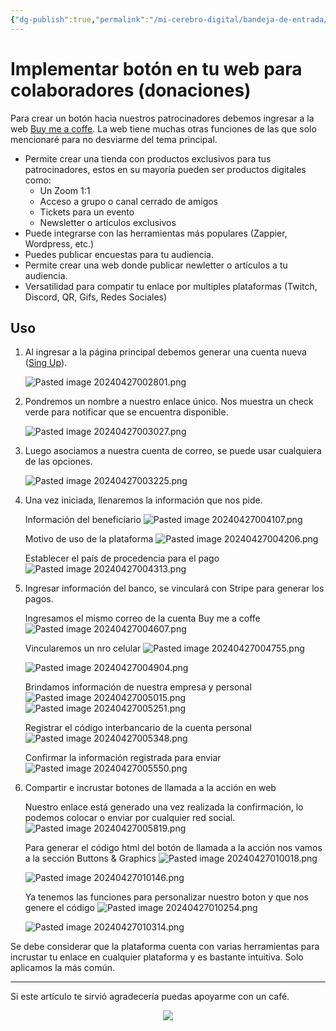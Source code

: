 ```yaml
---
{"dg-publish":true,"permalink":"/mi-cerebro-digital/bandeja-de-entrada/202404270008/","tags":["Zettelkasten","Web","Crowdfunding"]}
---
```


# Implementar botón en tu web para colaboradores (donaciones)

Para crear un botón hacia nuestros patrocinadores debemos ingresar a la web [Buy me a coffe](https://buymeacoffee.com/brand?l=es). La web tiene muchas otras funciones de las que solo mencionaré para no desviarme del tema principal.

- Permite crear una tienda con productos exclusivos para tus patrocinadores, estos en su mayoría pueden ser productos digitales como:
	- Un Zoom 1:1
	- Acceso a grupo o canal cerrado de amigos
	- Tickets para un evento
	- Newsletter o artículos exclusivos
- Puede integrarse con las herramientas más populares (Zappier, Wordpress, etc.)
- Puedes publicar encuestas para tu audiencia.
- Permite crear una web donde publicar newletter o artículos a tu audiencia.
- Versatilidad para compatir tu enlace por multiples plataformas (Twitch, Discord, QR, Gifs, Redes Sociales)

## Uso

1. Al ingresar a la página principal debemos generar una cuenta nueva ([Sing Up](https://buymeacoffee.com/signup)).

	![Pasted image 20240427002801.png](/img/user/Mi%20Cerebro%20Digital/%F0%9F%93%A9Bandeja%20de%20Entrada/%F0%9F%93%8EAnexos/Pasted%20image%2020240427002801.png)

2. Pondremos un nombre a nuestro enlace único. Nos muestra un check verde para notificar que se encuentra disponible.

	![Pasted image 20240427003027.png](/img/user/Mi%20Cerebro%20Digital/%F0%9F%93%A9Bandeja%20de%20Entrada/%F0%9F%93%8EAnexos/Pasted%20image%2020240427003027.png)

3. Luego asociamos a nuestra cuenta de correo, se puede usar cualquiera de las opciones.

	![Pasted image 20240427003225.png](/img/user/Mi%20Cerebro%20Digital/%F0%9F%93%A9Bandeja%20de%20Entrada/%F0%9F%93%8EAnexos/Pasted%20image%2020240427003225.png)

4. Una vez iniciada, llenaremos la información que nos pide.

	Información del beneficiario
	![Pasted image 20240427004107.png](/img/user/Mi%20Cerebro%20Digital/%F0%9F%93%A9Bandeja%20de%20Entrada/%F0%9F%93%8EAnexos/Pasted%20image%2020240427004107.png)

	Motivo de uso de la plataforma
	![Pasted image 20240427004206.png](/img/user/Mi%20Cerebro%20Digital/%F0%9F%93%A9Bandeja%20de%20Entrada/%F0%9F%93%8EAnexos/Pasted%20image%2020240427004206.png)

	Establecer el país de procedencia para el pago
	![Pasted image 20240427004313.png](/img/user/Mi%20Cerebro%20Digital/%F0%9F%93%A9Bandeja%20de%20Entrada/%F0%9F%93%8EAnexos/Pasted%20image%2020240427004313.png)

5. Ingresar información del banco, se vinculará con Stripe para generar los pagos.

	Ingresamos el mismo correo de la cuenta Buy me a coffe
	![Pasted image 20240427004607.png](/img/user/Mi%20Cerebro%20Digital/%F0%9F%93%A9Bandeja%20de%20Entrada/%F0%9F%93%8EAnexos/Pasted%20image%2020240427004607.png)

	Vincularemos un nro celular
	![Pasted image 20240427004755.png](/img/user/Mi%20Cerebro%20Digital/%F0%9F%93%A9Bandeja%20de%20Entrada/%F0%9F%93%8EAnexos/Pasted%20image%2020240427004755.png)

	![Pasted image 20240427004904.png](/img/user/Mi%20Cerebro%20Digital/%F0%9F%93%A9Bandeja%20de%20Entrada/%F0%9F%93%8EAnexos/Pasted%20image%2020240427004904.png)

	Brindamos información de nuestra empresa y personal
	![Pasted image 20240427005015.png](/img/user/Mi%20Cerebro%20Digital/%F0%9F%93%A9Bandeja%20de%20Entrada/%F0%9F%93%8EAnexos/Pasted%20image%2020240427005015.png)
	![Pasted image 20240427005251.png](/img/user/Mi%20Cerebro%20Digital/%F0%9F%93%A9Bandeja%20de%20Entrada/%F0%9F%93%8EAnexos/Pasted%20image%2020240427005251.png)

	Registrar el código interbancario de la cuenta personal
	![Pasted image 20240427005348.png](/img/user/Mi%20Cerebro%20Digital/%F0%9F%93%A9Bandeja%20de%20Entrada/%F0%9F%93%8EAnexos/Pasted%20image%2020240427005348.png)

	Confirmar la información registrada para enviar
	![Pasted image 20240427005550.png](/img/user/Mi%20Cerebro%20Digital/%F0%9F%93%A9Bandeja%20de%20Entrada/%F0%9F%93%8EAnexos/Pasted%20image%2020240427005550.png)

6. Compartir e incrustar botones de llamada a la acción en web

	Nuestro enlace está generado una vez realizada la confirmación, lo podemos colocar o enviar por cualquier red social.
	![Pasted image 20240427005819.png](/img/user/Mi%20Cerebro%20Digital/%F0%9F%93%A9Bandeja%20de%20Entrada/%F0%9F%93%8EAnexos/Pasted%20image%2020240427005819.png)

	Para generar el código html del botón de llamada a la acción nos vamos a la sección Buttons & Graphics
	![Pasted image 20240427010018.png](/img/user/Mi%20Cerebro%20Digital/%F0%9F%93%A9Bandeja%20de%20Entrada/%F0%9F%93%8EAnexos/Pasted%20image%2020240427010018.png)
	
	![Pasted image 20240427010146.png](/img/user/Mi%20Cerebro%20Digital/%F0%9F%93%A9Bandeja%20de%20Entrada/%F0%9F%93%8EAnexos/Pasted%20image%2020240427010146.png)

	Ya tenemos las funciones para personalizar nuestro boton y que nos genere el código
	![Pasted image 20240427010254.png](/img/user/Mi%20Cerebro%20Digital/%F0%9F%93%A9Bandeja%20de%20Entrada/%F0%9F%93%8EAnexos/Pasted%20image%2020240427010254.png)

	![Pasted image 20240427010314.png](/img/user/Mi%20Cerebro%20Digital/%F0%9F%93%A9Bandeja%20de%20Entrada/%F0%9F%93%8EAnexos/Pasted%20image%2020240427010314.png)

Se debe considerar que la plataforma cuenta con varias herramientas para incrustar tu enlace en cualquier plataforma y es bastante intuitiva. Solo aplicamos la más común.

---
Si este artículo te sirvió agradecería puedas apoyarme con un café.

<div style="display: flex; justify-content: center; cursor:pointer;">
<a href="https://www.buymeacoffee.com/brian162006"><img src="https://img.buymeacoffee.com/button-api/?text=Invitame un café&emoji=&slug=brian162006&button_colour=FFDD00&font_colour=000000&font_family=Lato&outline_colour=000000&coffee_colour=ffffff" /></a></div>